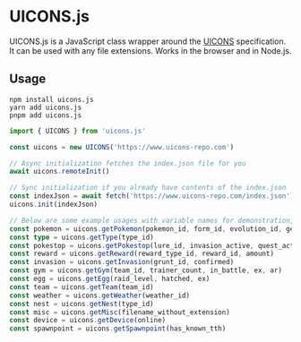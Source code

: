 # UICONS.js

UICONS.js is a JavaScript class wrapper around the [UICONS](https://github.com/UIcons/UIcons) specification. It can be used with any file extensions. Works in the browser and in Node.js.

## Usage

```
npm install uicons.js
yarn add uicons.js
pnpm add uicons.js
```

```typescript
import { UICONS } from 'uicons.js'

const uicons = new UICONS('https://www.uicons-repo.com')

// Async initialization fetches the index.json file for you
await uicons.remoteInit()

// Sync initialization if you already have contents of the index.json
const indexJson = await fetch('https://www.uicons-repo.com/index.json').then(res => res.json())
uicons.init(indexJson)

// Below are some example usages with variable names for demonstration, see intellisense in your IDE for type information
const pokemon = uicons.getPokemon(pokemon_id, form_id, evolution_id, gender_id, costume_id, alignment_id, shiny)
const type = uicons.getType(type_id)
const pokestop = uicons.getPokestop(lure_id, invasion_active, quest_active, ar, power, display)
const reward = uicons.getReward(reward_type_id, reward_id, amount)
const invasion = uicons.getInvasion(grunt_id, confirmed)
const gym = uicons.getGym(team_id, trainer_count, in_battle, ex, ar)
const egg = uicons.getEgg(raid_level, hatched, ex)
const team = uicons.getTeam(team_id)
const weather = uicons.getWeather(weather_id)
const nest = uicons.getNest(type_id)
const misc = uicons.getMisc(filename_without_extension)
const device = uicons.getDevice(online)
const spawnpoint = uicons.getSpawnpoint(has_known_tth)
```
